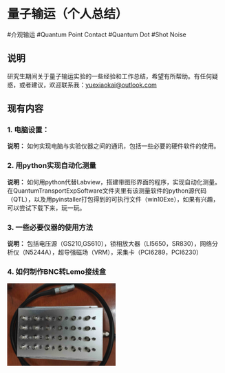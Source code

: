 # 量子输运（个人总结）

#介观输运 #Quantum Point Contact #Quantum Dot #Shot Noise

## 说明

研究生期间关于量子输运实验的一些经验和工作总结，希望有所帮助。有任何疑惑，或者建议，欢迎联系我：yuexiaokai@outlook.com



## 现有内容

### 1. **电脑设置：** 

**说明：** 如何实现电脑与实验仪器之间的通讯，包括一些必要的硬件软件的使用。



### 2. 用python实现自动化测量

**说明：** 如何用python代替Labview，搭建带图形界面的程序，实现自动化测量。在QuantumTransportExpSoftware文件夹里有该测量软件的python源代码（QTL），以及用pyinstaller打包得到的可执行文件（win10Exe），如果有兴趣，可以尝试下载下来，玩一玩。



### 3. 一些必要仪器的使用方法

**说明：** 包括电压源（GS210,GS610），锁相放大器（LI5650，SR830），网络分析仪（N5244A），超导强磁场（VRM），采集卡（PCI6289，PCI6230）



### 4. 如何制作BNC转Lemo接线盒

<img src="如何制作BNC转Lemo接线盒/figures/fig1.png" width="50%" />